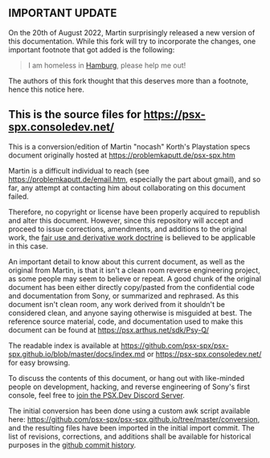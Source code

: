 ## **IMPORTANT UPDATE**

On the 20th of August 2022, Martin surprisingly released a new version of this documentation. While this fork will try to incorporate the changes, one important footnote that got added is the following:

> I am homeless in [Hamburg](https://problemkaputt.de/homeless.htm), please help me out!

The authors of this fork thought that this deserves more than a footnote, hence this notice here.

## This is the source files for https://psx-spx.consoledev.net/

This is a conversion/edition of Martin "nocash" Korth's Playstation specs document originally hosted at https://problemkaputt.de/psx-spx.htm

Martin is a difficult individual to reach (see https://problemkaputt.de/email.htm, especially the part about gmail), and so far, any attempt at contacting him about collaborating on this document failed.

Therefore, no copyright or license have been properly acquired to republish and alter this document. However, since this repository will accept and proceed to issue corrections, amendments, and additions to the original work, the [fair use and derivative work doctrine](https://en.wikipedia.org/wiki/Derivative_work) is believed to be applicable in this case.

An important detail to know about this current document, as well as the original from Martin, is that it isn't a clean room reverse engineering project, as some people may seem to believe or repeat. A good chunk of the original document has been either directly copy/pasted from the confidential code and documentation from Sony, or summarized and rephrased. As this document isn't clean room, any work derived from it shouldn't be considered clean, and anyone saying otherwise is misguided at best. The reference source material, code, and documentation used to make this document can be found at https://psx.arthus.net/sdk/Psy-Q/

The readable index is available at https://github.com/psx-spx/psx-spx.github.io/blob/master/docs/index.md or https://psx-spx.consoledev.net/ for easy browsing.

To discuss the contents of this document, or hang out with like-minded people on development, hacking, and reverse engineering of Sony's first console, feel free to [join the PSX.Dev Discord Server](https://discord.gg/QByKPpH).

The initial conversion has been done using a custom awk script available here: https://github.com/psx-spx/psx-spx.github.io/tree/master/conversion, and the resulting files have been imported in the initial import commit. The list of revisions, corrections, and additions shall be available for historical purposes in the [github commit history](https://github.com/psx-spx/psx-spx.github.io/commits/master).
